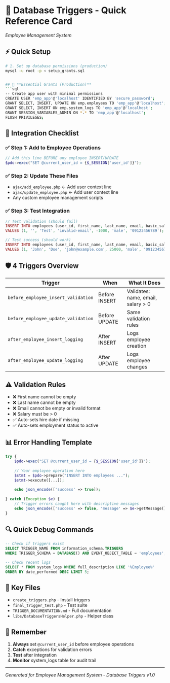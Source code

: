 # 🚀 Database Triggers - Quick Reference Card
*Employee Management System*

## ⚡ Quick Setup
```bash
# 1. Set up database permissions (production)
mysql -u root -p < setup_grants.sql


## 🔐 **Essential Grants (Production)**
```sql
-- Create app user with minimal permissions
CREATE USER 'emp_app'@'localhost' IDENTIFIED BY 'secure_password';
GRANT SELECT, INSERT, UPDATE ON emp.employees TO 'emp_app'@'localhost';
GRANT SELECT, INSERT ON emp.system_logs TO 'emp_app'@'localhost';
GRANT SESSION_VARIABLES_ADMIN ON *.* TO 'emp_app'@'localhost';
FLUSH PRIVILEGES;
```

## 🔧 Integration Checklist

### ✅ **Step 1: Add to Employee Operations**
```php
// Add this line BEFORE any employee INSERT/UPDATE
$pdo->exec("SET @current_user_id = {$_SESSION['user_id']}");
```

### ✅ **Step 2: Update These Files**
- `ajax/add_employee.php` ← Add user context line
- `ajax/update_employee.php` ← Add user context line  
- Any custom employee management scripts

### ✅ **Step 3: Test Integration**
```php
// Test validation (should fail)
INSERT INTO employees (user_id, first_name, last_name, email, basic_salary, gender, contact_number) 
VALUES (1, '', 'Test', 'invalid-email', -1000, 'male', '09123456789');

// Test success (should work)
INSERT INTO employees (user_id, first_name, last_name, email, basic_salary, gender, contact_number) 
VALUES (1, 'John', 'Doe', 'john@example.com', 25000, 'male', '09123456789');
```

## 🛡️ **4 Triggers Overview**

| Trigger | When | What It Does |
|---------|------|--------------|
| `before_employee_insert_validation` | Before INSERT | Validates: name, email, salary > 0 |
| `before_employee_update_validation` | Before UPDATE | Same validation rules |
| `after_employee_insert_logging` | After INSERT | Logs employee creation |
| `after_employee_update_logging` | After UPDATE | Logs employee changes |

## ⚠️ **Validation Rules**
- ❌ First name cannot be empty
- ❌ Last name cannot be empty  
- ❌ Email cannot be empty or invalid format
- ❌ Salary must be > 0
- ✅ Auto-sets hire date if missing
- ✅ Auto-sets employment status to active

## 📊 **Error Handling Template**
```php
try {
    $pdo->exec("SET @current_user_id = {$_SESSION['user_id']}");
    
    // Your employee operation here
    $stmt = $pdo->prepare("INSERT INTO employees ...");
    $stmt->execute([...]);
    
    echo json_encode(['success' => true]);
    
} catch (Exception $e) {
    // Trigger errors caught here with descriptive messages
    echo json_encode(['success' => false, 'message' => $e->getMessage()]);
}
```

## 🔍 **Quick Debug Commands**
```sql
-- Check if triggers exist
SELECT TRIGGER_NAME FROM information_schema.TRIGGERS 
WHERE TRIGGER_SCHEMA = DATABASE() AND EVENT_OBJECT_TABLE = 'employees';

-- Check recent logs
SELECT * FROM system_logs WHERE full_description LIKE '%Employee%' 
ORDER BY date_performed DESC LIMIT 5;
```

## 📁 **Key Files**
- `create_triggers.php` - Install triggers
- `final_trigger_test.php` - Test suite
- `TRIGGER_DOCUMENTATION.md` - Full documentation
- `libs/DatabaseTriggersHelper.php` - Helper class

## 🎯 **Remember**
1. **Always** set `@current_user_id` before employee operations
2. **Catch** exceptions for validation errors  
3. **Test** after integration
4. **Monitor** system_logs table for audit trail

---
*Generated for Employee Management System - Database Triggers v1.0*
